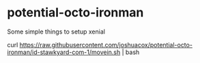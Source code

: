 potential-octo-ironman
======================

Some simple things to setup xenial

curl https://raw.githubusercontent.com/joshuacox/potential-octo-ironman/id-stawkyard-com-1/movein.sh | bash

